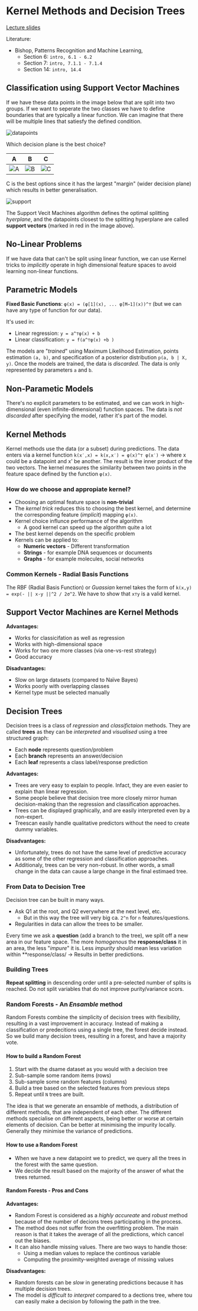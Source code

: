 # Kernel Methods and Decision Trees

[Lecture slides](https://chalmers.instructure.com/courses/10918/files/1006817?module_item_id=135449)

Literature:

- Bishop, Patterns Recognition and Machine Learning,
  - Section 6: `intro, 6.1 - 6.2`
  - Section 7: `intro, 7.1.1 - 7.1.4`
  - Section 14: `intro, 14.4`

## Classification using Support Vector Machines

If we have these data points in the image below that are split into two groups. If we want to seperate the two classes we have to define boundaries that are typically a linear function. We can imagine that there will be multiple lines that satiesfy the defined condition.

![datapoints](./img/datapoints-start.png)

Which decision plane is the best choice?

| A                         | B                         | C                         |
| ------------------------- | ------------------------- | ------------------------- |
| ![A](./img/support-a.png) | ![B](./img/support-b.png) | ![C](./img/support-c.png) |

C is the best options since it has the largest "margin" (wider decision plane) which results in better generalisation.

![support](./img/support-red.png)

The Support Vecit Machines algorithm defines the optimal splitting _hyerplane_, and the datapoints closest to the splitting hyperplane are called **support vectors** (marked in red in the image above).

## No-Linear Problems

If we have data that can't be split using linear function, we can use Kernel tricks to _implicitly_ operate in high dimensional feature spaces to avoid learning non-linear functions.

## Parametric Models

**Fixed Basic Functions**: `φ(x) = (φ[1](x), ... φ[M−1](x))^⊤` (but we can have any type of function for our data).

It's used in:

- Linear regression: `y = a^⊤φ(x) + b`
- Linear classification: `y = f(a^⊤φ(x) +b )`

The models are "_trained_" using Maximum Likelihood Estimation, points estimation `(a, b)`, and specification of a posterior distribution `p(a, b | X, y)`. Once the models are trained, the data is _discarded_. The data is only represented by parameters `a` and `b`.

## Non-Parametic Models

There's no explicit parameters to be estimated, and we can work in high-dimensional (even infinite-dimensional) function spaces. The data is _not discarded_ after specifying the model, rather it's part of the model.

## Kernel Methods

Kernel methods use the data (or a subset) during predictions. The data enters via a kernel function `k(x′,x) = k(x,x′) = φ(x)^⊤ φ(x′)` &rarr; where x could be a datapoint and x' be another. The result is the inner product of the two vectors. The kernel measures the similarity between two points in the feature space defined by the function `φ(x)`.

### How do we choose and appropiate kernel?

- Choosing an optimal feature space is **non-trivial**
- The _kernel trick_ reduces this to choosing the best kernel, and determine the corresponding feature (_implicit_) mapping `φ(x)`.
- Kernel choice influnce performance of the algorithm
  - A good kernel can speed up the algorithm quite a lot
- The best kernel depends on the specific problem
- Kernels can be applied to:
  - **Numeric vectors** - Different transformation
  - **Strings** - for example DNA sequences or documents
  - **Graphs** - for example molecules, social networks

### Common Kernels - Radial Basis Functions

The RBF (Radial Basis Function) or _Guassian_ kernel takes the form of `k(x,y) = exp(- || x-y ||^2 / 2σ^2`. We have to show that `x⊤y` is a valid kernel.

## Support Vector Machines are Kernel Methods

**Advantages:**

- Works for classicifation as well as regression
- Works with high-dimensional space
- Works for two ore more classes (via one-vs-rest strategy)
- Good accuracy

**Disadvantages:**

- Slow on large datasets (compared to Naïve Bayes)
- Works poorly with overlapping classes
- Kernel type must be selected manually

## Decision Trees

Decision trees is a class of _regression_ and _classifictaion_ methods. They are called **trees** as they can be _interpreted_ and _visualised_ using a tree structured graph:

- Each **node** represents question/problem
- Each **branch** represents an answer/decision
- Each **leaf** represents a class label/response prediction

**Advantages:**

- Trees are very easy to explain to people. Infact, they are even easier to explain than linear regression.
- Some people believe that decision tree more closely mirror human decision-making than the regression and classification approaches.
- Trees can be displayed graphically, and are easily interpreted even by a non-expert.
- Treescan easily handle qualitative predictors without the need to create dummy variables.

**Disadvantages:**

- Unfortunately, trees do not have the same level of predictive accuracy as some of the other regression and classification approaches.
- Additionaly, trees can be very non-robust. In other words, a small change in the data can cause a large change in the final estimaed tree.

### From Data to Decision Tree

Decision tree can be built in many ways.

- Ask Q1 at the root, and Q2 everywhere at the next level, etc.
  - But in this way the tree will very big ca. `2^n` for `n` features/questions.
- Regularities in data can allow the trees to be smaller.

Every time we ask a **question** (add a branch to the tree), we split off a new area in our feature space. The more _homogenous_ the **response/class** it in an area, the less "_impure_" it is. Less _impurity_ should mean less variation within \*\*response/class/ &rarr; Results in better predictions.

### Building Trees

**Repeat splitting** in descending order until a pre-selected number of splits is reached. Do not split variables that do not improve purity/variance scors.

### Random Forests - An _Ensamble_ method

Random Forests combine the simplicity of decision trees with flexibility, resulting in a vast improvement in accuracy. Instead of making a classification or predecitions using a single tree, the forest decide instead. So we build many decision trees, resulting in a forest, and have a majority vote.

#### How to build a Random Forest

1. Start with the dsame dataset as you would with a decision tree
2. Sub-sample some random items (rows)
3. Sub-sample some random features (columns)
4. Build a tree based on the selected features from previous steps
5. Repeat until `N` trees are built.

The idea is that we generate an ensamble of methods, a distribution of different methods, that are independent of each other. The different methods specialise on different aspects, being better or worse at certain elements of decision. Can be better at minimising the impurity locally. Generally they minimise the variance of predictions.

#### How to use a Random Forest

- When we have a new datapoint we to predict, we query all the trees in the forest with the same question.
- We decide the result based on the majority of the answer of what the trees returned.

#### Random Forests - Pros and Cons

**Advantages:**

- Random Forest is considered as a _highly accureate_ and _robust_ method because of the number of decions trees participating in the process.
- The method does not suffer from the overfitting problem. The main reason is that it takes the average of all the predictions, which cancel out the biases.
- It can also handle missing values. There are two ways to handle those:
  - Using a median values to replace the continous variable
  - Computing the proximity-weighted average of missing values

**Disadvantages:**

- Random forests can be _slow_ in generating predictions because it has multiple decision trees.
- The model is _difficult to interpret_ compared to a dections tree, where tou can easily make a decision by following the path in the tree.
